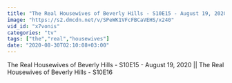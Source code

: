 ```yaml
---
title: "The Real Housewives of Beverly Hills - S10E15 - August 19, 2020 The Real Housewives of Beverly Hills - S10E16"
image: "https://s2.dmcdn.net/v/SPeWK1VFcFBCaVEHS/x240"
vid_id: "x7vonis"
categories: "tv"
tags: ["the","real","housewives"]
date: "2020-08-30T02:10:08+03:00"
---
```

The Real Housewives of Beverly Hills - S10E15 - August 19, 2020 || The Real Housewives of Beverly Hills - S10E16
